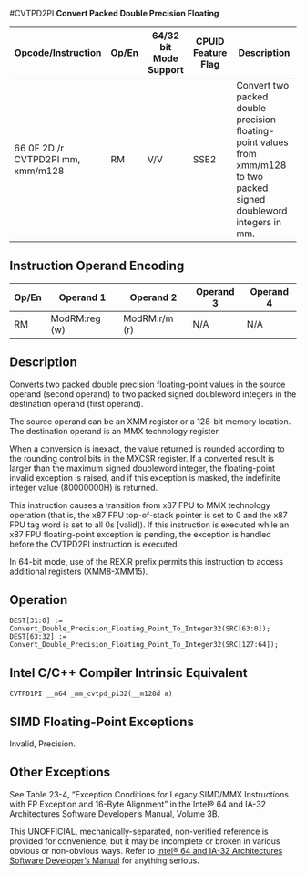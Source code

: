 #CVTPD2PI
**Convert Packed Double Precision Floating**

| Opcode/Instruction                | Op/En | 64/32 bit Mode Support | CPUID Feature Flag | Description                                                                                                             |
| --------------------------------- | ----- | ---------------------- | ------------------ | ----------------------------------------------------------------------------------------------------------------------- |
| 66 0F 2D /r CVTPD2PI mm, xmm/m128 | RM    | V/V                    | SSE2               | Convert two packed double precision floating-point values from xmm/m128 to two packed signed doubleword integers in mm. |

## Instruction Operand Encoding

| Op/En | Operand 1     | Operand 2     | Operand 3 | Operand 4 |
| ----- | ------------- | ------------- | --------- | --------- |
| RM    | ModRM:reg (w) | ModRM:r/m (r) | N/A       | N/A       |

## Description

Converts two packed double precision floating-point values in the source operand (second operand) to two packed signed doubleword integers in the destination operand (first operand).

The source operand can be an XMM register or a 128-bit memory location. The destination operand is an MMX technology register.

When a conversion is inexact, the value returned is rounded according to the rounding control bits in the MXCSR register. If a converted result is larger than the maximum signed doubleword integer, the floating-point invalid exception is raised, and if this exception is masked, the indefinite integer value (80000000H) is returned.

This instruction causes a transition from x87 FPU to MMX technology operation (that is, the x87 FPU top-of-stack pointer is set to 0 and the x87 FPU tag word is set to all 0s [valid]). If this instruction is executed while an x87 FPU floating-point exception is pending, the exception is handled before the CVTPD2PI instruction is executed.

In 64-bit mode, use of the REX.R prefix permits this instruction to access additional registers (XMM8-XMM15).

## Operation

```
DEST[31:0] := Convert_Double_Precision_Floating_Point_To_Integer32(SRC[63:0]);
DEST[63:32] := Convert_Double_Precision_Floating_Point_To_Integer32(SRC[127:64]);

```

## Intel C/C++ Compiler Intrinsic Equivalent

```
CVTPD1PI __m64 _mm_cvtpd_pi32(__m128d a)

```

## SIMD Floating-Point Exceptions

Invalid, Precision.

## Other Exceptions

See Table 23-4, “Exception Conditions for Legacy SIMD/MMX Instructions with FP Exception and 16-Byte Alignment” in the Intel® 64 and IA-32 Architectures Software Developer’s Manual, Volume 3B.

This UNOFFICIAL, mechanically-separated, non-verified reference is provided for convenience, but it may be
incomplete or broken in various obvious or non-obvious
ways. Refer to [Intel® 64 and IA-32 Architectures Software Developer’s Manual](https://software.intel.com/en-us/download/intel-64-and-ia-32-architectures-sdm-combined-volumes-1-2a-2b-2c-2d-3a-3b-3c-3d-and-4) for anything serious.
